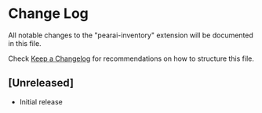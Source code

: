 # Change Log

All notable changes to the "pearai-inventory" extension will be documented in this file.

Check [Keep a Changelog](http://keepachangelog.com/) for recommendations on how to structure this file.

## [Unreleased]

- Initial release